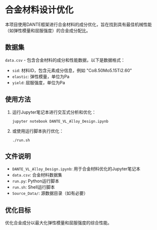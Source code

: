 # 合金材料设计优化

本项目使用DANTE框架进行合金材料的成分优化，旨在找到具有最佳机械性能（如弹性模量和屈服强度）的合金成分配比。

## 数据集

`data.csv` - 包含合金材料的成分和性能数据，以下是数据格式：
- `sid`: 材料ID，包含元素成分信息，例如 "Co8.50Mo5.15Ti2.60"
- `elastic`: 弹性模量，单位为Pa
- `yield`: 屈服强度，单位为Pa

## 使用方法

1. 运行Jupyter笔记本进行交互式分析和优化：
   ```
   jupyter notebook DANTE_VL_Alloy_Design.ipynb
   ```

2. 或使用运行脚本执行优化：
   ```
   ./run.sh
   ```

## 文件说明

- `DANTE_VL_Alloy_Design.ipynb`: 用于合金材料优化的Jupyter笔记本
- `data.csv`: 合金材料数据集
- `run.py`: Python运行脚本
- `run.sh`: Shell运行脚本
- `Source_Data/`: 源数据目录（如有必要）

## 优化目标

优化合金成分以最大化弹性模量和屈服强度的综合性能。
